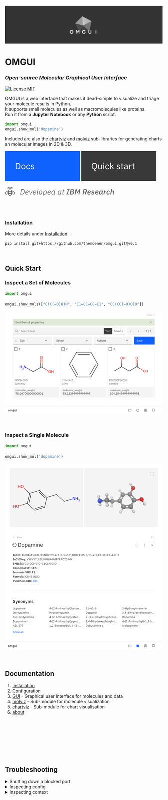![omgui](docs/assets/omgui-header.webp)

# OMGUI

### _Open-source Molecular Graphical User Interface_

<!-- [![PyPI - Python Version](https://img.shields.io/pypi/pyversions/omgui)](https://pypi.org/project/omgui/) -->
<!-- [![PyPI version](https://img.shields.io/pypi/v/omgui)](https://pypi.org/project/omgui/) -->
<!-- ![Static Badge](https://img.shields.io/badge/IBM-Research-0F62FE?style=for-the-badge) -->

[![License MIT](https://img.shields.io/github/license/acceleratedscience/openad-toolkit?style=flat-square)](https://opensource.org/licenses/MIT)

<!-- [![License MIT](https://img.shields.io/pypi/frameworkversions/jupyterlab/omgui)](https://jupyter.org/) -->

OMGUI is a web interface that makes it dead-simple to visualize and triage your molecule results in Python.  
It supports small molecules as well as macromolecules like proteins.  
Run it from a **Jupyter Notebook** or any **Python** script.

```python
import omgui
omgui.show_mol('dopamine')
```

Included are also the [chartviz](docs/chartviz.md) and [molviz](docs/molviz.md) sub-libraries for generating charts an molecular images in 2D & 3D.

[![Documentation](docs/assets/btn-docs.svg)](#documentation)
[![Quick start](docs/assets/btn-quick-start.svg)](#quick-start)

![IBM Research](docs/assets/dev-at-ibm-research.svg)

<br><br>

### Installation

More details under [Installation](docs/installation.md).

```shell
pip install git+https://github.com/themoenen/omgui.git@v0.1
```

<br>

## Quick Start

### Inspect a Set of Molecules

```python
import omgui

omgui.show_mols(["C(C(=O)O)N", "C1=CC=CC=C1", "CC(CC(=O)O)O"])
```

<kbd><img src="docs/assets/gui-molset.png" /></kbd>

<br>

### Inspect a Single Molecule

```python
import omgui

omgui.show_mol('dopamine')
```

<kbd><img src="docs/assets/gui-molecule.png" /></kbd>

<br>

## Documentation

1.  [Installation](docs/installation.md)
1.  [Configuration](docs/config.md)
1.  [GUI](docs/gui.md) - Graphical user interface for molecules and data
1.  [molviz](docs/molviz.md) - Sub-module for molecule visualization
1.  [chartviz](docs/chartviz.md) - Sub-module for chart visualisation
1.  [about](docs/about.md)

<br><br><br><br><br><br><br>

## Troubleshooting

<!-- Blocker port -->
<details>
<summary>Shutting down a blocked port</summary>
<br>

> If the OMGUI server didn't shut down properly and is occupying a port, you can shut it down by visiting:
>
> ```
> http://localhost:8024/shutdown
> ```
>
> If this didn't work, you can always run: `kill -9 $(lsof -ti:8024)`

</details>

<!-- Inspect config -->
<details>
<summary>Inspecting config</summary>
<br>

> To get an overview of your current configuration including the source of each value, you can run:
>
> ```python
> from omgui import config
>
> config.report()
> ```
>
> For more, visit [config documentation](docs/config.md)

</details>

<details>
<summary>Inspecting context</summary>
<br>

> To debug your current context (which sets your workspace), you can run:
>
> ```
> import omgui
>
> omgui.get_context()
> ```

</details>

